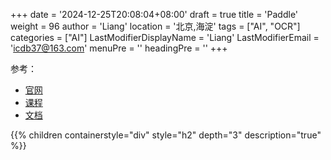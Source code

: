 +++
date = '2024-12-25T20:08:04+08:00'
draft = true
title = 'Paddle'
weight = 96
author = 'Liang'
location = '北京,海淀'
tags = ["AI", "OCR"]
categories = ["AI"]
LastModifierDisplayName = 'Liang'
LastModifierEmail = 'icdb37@163.com'
menuPre = ''
headingPre = ''
+++

参考：
* [官网](https://www.paddlepaddle.org.cn/) 
* [课程](https://aistudio.baidu.com/course/list)
* [文档](https://www.paddlepaddle.org.cn/documentation/docs/zh/install/index_cn.html)


{{% children containerstyle="div" style="h2" depth="3" description="true" %}}
